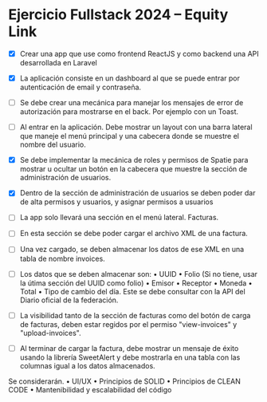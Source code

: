 # Ejercicio Fullstack 2024 – Equity Link

- [x] Crear una app que use como frontend ReactJS y como backend una API desarrollada en Laravel

- [x] La aplicación consiste en un dashboard al que se puede entrar por autenticación de email y
contraseña.

- [ ] Se debe crear una mecánica para manejar los mensajes de error de autorización para mostrarse en
el back. Por ejemplo con un Toast.

- [ ] Al entrar en la aplicación. Debe mostrar un layout con una barra lateral que maneje el menú principal
y una cabecera donde se muestre el nombre del usuario.

- [x] Se debe implementar la mecánica de roles
y permisos de Spatie para mostrar u ocultar un botón en la cabecera que muestre la sección de
administración de usuarios.

- [x] Dentro de la sección de administración de usuarios se deben poder dar de alta permisos y usuarios,
y asignar permisos a usuarios

- [ ] La app solo llevará una sección en el menú lateral. Facturas.

- [ ] En esta sección se debe poder cargar el archivo XML de una factura.

- [ ] Una vez cargado, se deben almacenar los datos de ese XML en una tabla de nombre invoices.

- [ ] Los datos que se deben almacenar son:
• UUID
• Folio (Si no tiene, usar la útima sección del UUID como folio)
• Emisor
• Receptor
• Moneda
• Total
• Tipo de cambio del día. Este se debe consultar con la API del Diario oficial de la federación.

- [ ] La visibilidad tanto de la sección de facturas como del botón de carga de facturas, deben estar
regidos por el permiso "view-invoices" y "upload-invoices".

- [ ] Al terminar de cargar la factura, debe mostrar un mensaje de éxito usando la librería SweetAlert y
debe mostrarla en una tabla con las columnas igual a los datos almacenados.


Se considerarán.
• UI/UX
• Principios de SOLID
• Principios de CLEAN CODE
• Mantenibilidad y escalabilidad del código